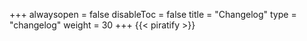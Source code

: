 +++
alwaysopen = false
disableToc = false
title = "Changelog"
type = "changelog"
weight = 30
+++
{{< piratify >}}
